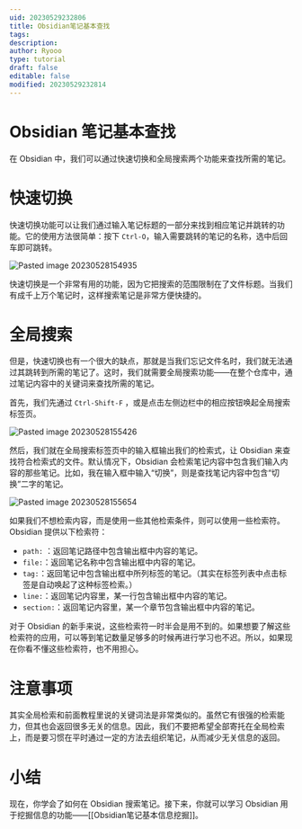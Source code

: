 ```yaml
---
uid: 20230529232806
title: Obsidian笔记基本查找
tags: 
description: 
author: Ryooo
type: tutorial
draft: false
editable: false
modified: 20230529232814
---
```


# Obsidian 笔记基本查找

在 Obsidian 中，我们可以通过快速切换和全局搜索两个功能来查找所需的笔记。

# 快速切换

快速切换功能可以让我们通过输入笔记标题的一部分来找到相应笔记并跳转的功能。它的使用方法很简单：按下 `Ctrl-O`，输入需要跳转的笔记的名称，选中后回车即可跳转。

![Pasted image 20230528154935](https://cdn.pkmer.cn/images/Pasted%20image%2020230528154935.png!pkmer)

快速切换是一个非常有用的功能，因为它把搜索的范围限制在了文件标题。当我们有成千上万个笔记时，这样搜索笔记是非常方便快捷的。

# 全局搜索

但是，快速切换也有一个很大的缺点，那就是当我们忘记文件名时，我们就无法通过其跳转到所需的笔记了。这时，我们就需要全局搜索功能——在整个仓库中，通过笔记内容中的关键词来查找所需的笔记。

首先，我们先通过 `Ctrl-Shift-F` ，或是点击左侧边栏中的相应按钮唤起全局搜索标签页。

![Pasted image 20230528155426](https://cdn.pkmer.cn/images/Pasted%20image%2020230528155426.png!pkmer)

然后，我们就在全局搜索标签页中的输入框输出我们的检索式，让 Obsidian 来查找符合检索式的文件。默认情况下，Obsidian 会检索笔记内容中包含我们输入内容的那些笔记。比如，我在输入框中输入“切换”，则是查找笔记内容中包含“切换”二字的笔记。

![Pasted image 20230528155654](https://cdn.pkmer.cn/images/Pasted%20image%2020230528155654.png!pkmer)

如果我们不想检索内容，而是使用一些其他检索条件，则可以使用一些检索符。Obsidian 提供以下检索符：

- `path:` ：返回笔记路径中包含输出框中内容的笔记。
- `file:`：返回笔记名称中包含输出框中内容的笔记。
- `tag:`：返回笔记中包含输出框中所列标签的笔记。（其实在标签列表中点击标签是自动唤起了这种标签检索。）
- `line:`：返回笔记内容里，某一行包含输出框中内容的笔记。
- `section:`：返回笔记内容里，某一个章节包含输出框中内容的笔记。

对于 Obsidian 的新手来说，这些检索符一时半会是用不到的。如果想要了解这些检索符的应用，可以等到笔记数量足够多的时候再进行学习也不迟。所以，如果现在你看不懂这些检索符，也不用担心。

# 注意事项

其实全局检索和前面教程里说的关键词法是非常类似的。虽然它有很强的检索能力，但其也会返回很多无关的信息。因此，我们不要把希望全部寄托在全局检索上，而是要习惯在平时通过一定的方法去组织笔记，从而减少无关信息的返回。

# 小结

现在，你学会了如何在 Obsidian 搜索笔记。接下来，你就可以学习 Obsidian 用于挖掘信息的功能——[[Obsidian笔记基本信息挖掘]]。